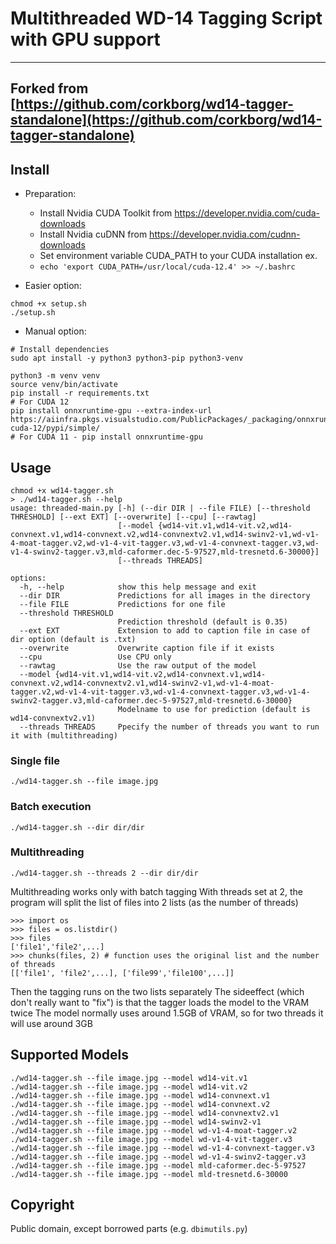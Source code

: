 # Multithreaded WD-14 Tagging Script with GPU support
---
Forked from [https://github.com/corkborg/wd14-tagger-standalone](https://github.com/corkborg/wd14-tagger-standalone)
---
## Install
- Preparation:
  - Install Nvidia CUDA Toolkit from https://developer.nvidia.com/cuda-downloads
  - Install Nvidia cuDNN from https://developer.nvidia.com/cudnn-downloads
  - Set environment variable CUDA_PATH to your CUDA installation ex.
  - ```echo 'export CUDA_PATH=/usr/local/cuda-12.4' >> ~/.bashrc```

- Easier option:
```
chmod +x setup.sh
./setup.sh
```
- Manual option:
```
# Install dependencies
sudo apt install -y python3 python3-pip python3-venv

python3 -m venv venv
source venv/bin/activate
pip install -r requirements.txt
# For CUDA 12
pip install onnxruntime-gpu --extra-index-url https://aiinfra.pkgs.visualstudio.com/PublicPackages/_packaging/onnxruntime-cuda-12/pypi/simple/
# For CUDA 11 - pip install onnxruntime-gpu
```
## Usage

```
chmod +x wd14-tagger.sh
> ./wd14-tagger.sh --help
usage: threaded-main.py [-h] (--dir DIR | --file FILE) [--threshold THRESHOLD] [--ext EXT] [--overwrite] [--cpu] [--rawtag]
                        [--model {wd14-vit.v1,wd14-vit.v2,wd14-convnext.v1,wd14-convnext.v2,wd14-convnextv2.v1,wd14-swinv2-v1,wd-v1-4-moat-tagger.v2,wd-v1-4-vit-tagger.v3,wd-v1-4-convnext-tagger.v3,wd-v1-4-swinv2-tagger.v3,mld-caformer.dec-5-97527,mld-tresnetd.6-30000}]
                        [--threads THREADS]

options:
  -h, --help            show this help message and exit
  --dir DIR             Predictions for all images in the directory
  --file FILE           Predictions for one file
  --threshold THRESHOLD
                        Prediction threshold (default is 0.35)
  --ext EXT             Extension to add to caption file in case of dir option (default is .txt)
  --overwrite           Overwrite caption file if it exists
  --cpu                 Use CPU only
  --rawtag              Use the raw output of the model
  --model {wd14-vit.v1,wd14-vit.v2,wd14-convnext.v1,wd14-convnext.v2,wd14-convnextv2.v1,wd14-swinv2-v1,wd-v1-4-moat-tagger.v2,wd-v1-4-vit-tagger.v3,wd-v1-4-convnext-tagger.v3,wd-v1-4-swinv2-tagger.v3,mld-caformer.dec-5-97527,mld-tresnetd.6-30000}
                        Modelname to use for prediction (default is wd14-convnextv2.v1)
  --threads THREADS     Ppecify the number of threads you want to run it with (multithreading)
```

### Single file

```
./wd14-tagger.sh --file image.jpg
```

### Batch execution

```
./wd14-tagger.sh --dir dir/dir
```

### Multithreading
```
./wd14-tagger.sh --threads 2 --dir dir/dir
```
Multithreading works only with batch tagging
With threads set at 2, the program will split the list of files into 2 lists (as the number of threads)
```
>>> import os
>>> files = os.listdir()
>>> files
['file1','file2',...]
>>> chunks(files, 2) # function uses the original list and the number of threads
[['file1', 'file2',...], ['file99','file100',...]]
```
Then the tagging runs on the two lists separately
The sideeffect (which don't really want to "fix") is that the tagger loads the model to the VRAM twice
The model normally uses around 1.5GB of VRAM, so for two threads it will use around 3GB

## Supported Models

```
./wd14-tagger.sh --file image.jpg --model wd14-vit.v1
./wd14-tagger.sh --file image.jpg --model wd14-vit.v2
./wd14-tagger.sh --file image.jpg --model wd14-convnext.v1
./wd14-tagger.sh --file image.jpg --model wd14-convnext.v2
./wd14-tagger.sh --file image.jpg --model wd14-convnextv2.v1
./wd14-tagger.sh --file image.jpg --model wd14-swinv2-v1
./wd14-tagger.sh --file image.jpg --model wd-v1-4-moat-tagger.v2
./wd14-tagger.sh --file image.jpg --model wd-v1-4-vit-tagger.v3
./wd14-tagger.sh --file image.jpg --model wd-v1-4-convnext-tagger.v3
./wd14-tagger.sh --file image.jpg --model wd-v1-4-swinv2-tagger.v3
./wd14-tagger.sh --file image.jpg --model mld-caformer.dec-5-97527
./wd14-tagger.sh --file image.jpg --model mld-tresnetd.6-30000
```

## Copyright

Public domain, except borrowed parts (e.g. `dbimutils.py`)
